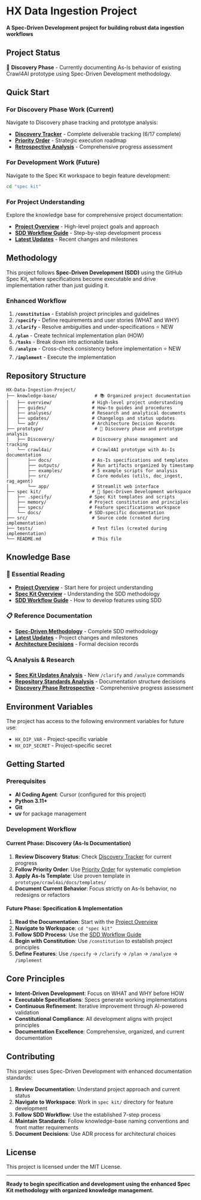 # HX Data Ingestion Project

**A Spec-Driven Development project for building robust data ingestion workflows**

## Project Status

🔬 **Discovery Phase** - Currently documenting As-Is behavior of existing Crawl4AI prototype using Spec-Driven Development methodology.

## Quick Start

### For Discovery Phase Work (Current)
Navigate to Discovery phase tracking and prototype analysis:
- **[Discovery Tracker](./prototype/Discovery/2025-09-24--discovery-phase--deliverable-tracker.md)** - Complete deliverable tracking (6/17 complete)
- **[Priority Order](./prototype/Discovery/2025-09-24--discovery-phase--priority-order.md)** - Strategic execution roadmap
- **[Retrospective Analysis](./prototype/Discovery/2025-09-24--discovery-phase--retrospective-analysis.md)** - Comprehensive progress assessment

### For Development Work (Future)
Navigate to the Spec Kit workspace to begin feature development:
```bash
cd "spec kit"
```

### For Project Understanding
Explore the knowledge base for comprehensive project documentation:
- **[Project Overview](./knowledge-base/overview/2025-09-24--hx-data-ingestion--project-overview.md)** - High-level project goals and approach
- **[SDD Workflow Guide](./knowledge-base/guides/2025-09-24--sdd-workflow--guide.md)** - Step-by-step development process
- **[Latest Updates](./knowledge-base/updates/CHANGELOG.md)** - Recent changes and milestones

## Methodology

This project follows **Spec-Driven Development (SDD)** using the GitHub Spec Kit, where specifications become executable and drive implementation rather than just guiding it.

### Enhanced Workflow

1. **`/constitution`** - Establish project principles and guidelines
2. **`/specify`** - Define requirements and user stories (WHAT and WHY)
3. **`/clarify`** - Resolve ambiguities and under-specifications ⭐ NEW
4. **`/plan`** - Create technical implementation plan (HOW)
5. **`/tasks`** - Break down into actionable tasks
6. **`/analyze`** - Cross-check consistency before implementation ⭐ NEW
7. **`/implement`** - Execute the implementation

## Repository Structure

```
HX-Data-Ingestion-Project/
├── knowledge-base/              # 📚 Organized project documentation
│   ├── overview/               # High-level project understanding
│   ├── guides/                 # How-to guides and procedures
│   ├── analyses/               # Research and analytical documents
│   ├── updates/                # Changelogs and status updates
│   └── adr/                    # Architecture Decision Records
├── prototype/                   # 🔬 Discovery phase and prototype analysis
│   ├── Discovery/              # Discovery phase management and tracking
│   └── crawl4ai/               # Crawl4AI prototype with As-Is documentation
│       ├── docs/               # As-Is specifications and templates
│       ├── outputs/            # Run artifacts organized by timestamp
│       ├── examples/           # 5 example scripts for analysis
│       ├── src/                # Core modules (utils, doc_ingest, rag_agent)
│       └── app/                # Streamlit web interface
├── spec kit/                   # 🎯 Spec-Driven Development workspace
│   ├── .specify/              # Spec Kit templates and scripts
│   ├── memory/                # Project constitution and principles
│   ├── specs/                 # Feature specifications workspace
│   └── docs/                  # SDD-specific documentation
├── src/                        # Source code (created during implementation)
├── tests/                      # Test files (created during implementation)
└── README.md                   # This file
```

## Knowledge Base

### 📖 Essential Reading
- **[Project Overview](./knowledge-base/overview/2025-09-24--hx-data-ingestion--project-overview.md)** - Start here for project understanding
- **[Spec Kit Overview](./knowledge-base/overview/2025-09-24--spec-kit--overview.md)** - Understanding the SDD methodology
- **[SDD Workflow Guide](./knowledge-base/guides/2025-09-24--sdd-workflow--guide.md)** - How to develop features using SDD

### 📋 Reference Documentation
- **[Spec-Driven Methodology](./knowledge-base/guides/2025-09-24--spec-driven-methodology--guide.md)** - Complete SDD methodology
- **[Latest Updates](./knowledge-base/updates/CHANGELOG.md)** - Project changes and milestones
- **[Architecture Decisions](./knowledge-base/adr/)** - Formal decision records

### 🔍 Analysis & Research
- **[Spec Kit Updates Analysis](./knowledge-base/analyses/2025-09-24--spec-kit--updates-analysis.md)** - New `/clarify` and `/analyze` commands
- **[Repository Standards Analysis](./knowledge-base/analyses/2025-09-24--repository-standards--feedback-analysis.md)** - Documentation structure decisions
- **[Discovery Phase Retrospective](./prototype/Discovery/2025-09-24--discovery-phase--retrospective-analysis.md)** - Comprehensive progress assessment

## Environment Variables

The project has access to the following environment variables for future use:
- `HX_DIP_VAR` - Project-specific variable
- `HX_DIP_SECRET` - Project-specific secret

## Getting Started

### Prerequisites

- **AI Coding Agent**: Cursor (configured for this project)
- **Python 3.11+**
- **Git**
- **uv** for package management

### Development Workflow

#### Current Phase: Discovery (As-Is Documentation)
1. **Review Discovery Status**: Check [Discovery Tracker](./prototype/Discovery/2025-09-24--discovery-phase--deliverable-tracker.md) for current progress
2. **Follow Priority Order**: Use [Priority Order](./prototype/Discovery/2025-09-24--discovery-phase--priority-order.md) for systematic completion
3. **Apply As-Is Template**: Use proven template in `prototype/crawl4ai/docs/templates/`
4. **Document Current Behavior**: Focus strictly on As-Is behavior, no redesigns or refactors

#### Future Phase: Specification & Implementation
1. **Read the Documentation**: Start with the [Project Overview](./knowledge-base/overview/2025-09-24--hx-data-ingestion--project-overview.md)
2. **Navigate to Workspace**: `cd "spec kit"`
3. **Follow SDD Process**: Use the [SDD Workflow Guide](./knowledge-base/guides/2025-09-24--sdd-workflow--guide.md)
4. **Begin with Constitution**: Use `/constitution` to establish project principles
5. **Define Features**: Use `/specify` → `/clarify` → `/plan` → `/analyze` → `/implement`

## Core Principles

- **Intent-Driven Development**: Focus on WHAT and WHY before HOW
- **Executable Specifications**: Specs generate working implementations
- **Continuous Refinement**: Iterative improvement through AI-powered validation
- **Constitutional Compliance**: All development aligns with project principles
- **Documentation Excellence**: Comprehensive, organized, and current documentation

## Contributing

This project uses Spec-Driven Development with enhanced documentation standards:

1. **Review Documentation**: Understand project approach and current status
2. **Navigate to Workspace**: Work in `spec kit/` directory for feature development
3. **Follow SDD Workflow**: Use the established 7-step process
4. **Maintain Standards**: Follow knowledge-base naming conventions and front matter requirements
5. **Document Decisions**: Use ADR process for architectural choices

## License

This project is licensed under the MIT License.

---

**Ready to begin specification and development using the enhanced Spec Kit methodology with organized knowledge management.**
